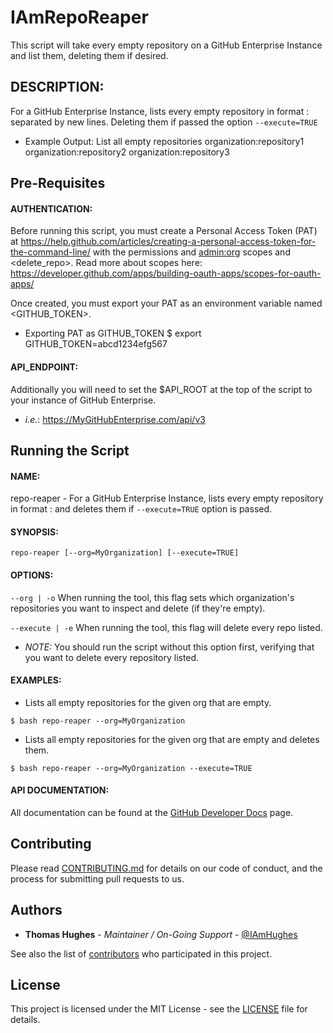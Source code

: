 # IAmRepoReaper
This script will take every empty repository on a GitHub Enterprise Instance and list them, deleting them if desired.

## DESCRIPTION:
For a GitHub Enterprise Instance, lists every empty repository in format <organization>:<repository> separated by new lines. Deleting them if passed the option `--execute=TRUE`
  - Example Output: List all empty repositories
    organization:repository1
    organization:repository2
    organization:repository3

## Pre-Requisites

#### AUTHENTICATION:
Before running this script, you must create a Personal Access Token (PAT) at https://help.github.com/articles/creating-a-personal-access-token-for-the-command-line/ with the permissions <repo> and <admin:org> scopes and <delete_repo>. Read more about scopes here: https://developer.github.com/apps/building-oauth-apps/scopes-for-oauth-apps/

Once created, you must export your PAT as an environment variable named <GITHUB_TOKEN>.
  - Exporting PAT as GITHUB_TOKEN
  $ export GITHUB_TOKEN=abcd1234efg567

#### API_ENDPOINT:
Additionally you will need to set the $API_ROOT at the top of the script to your instance of GitHub Enterprise.
 - _i.e._: https://MyGitHubEnterprise.com/api/v3

## Running the Script

#### NAME:
repo-reaper - For a GitHub Enterprise Instance, lists every empty repository in format <organization>:<repository> and deletes them if `--execute=TRUE` option is passed.

#### SYNOPSIS:

```
repo-reaper [--org=MyOrganization] [--execute=TRUE]
```

#### OPTIONS:

`--org | -o`
When running the tool, this flag sets which organization's repositories you want to inspect and delete (if they're empty).

`--execute | -e`
When running the tool, this flag will delete every repo listed.
  * _NOTE:_ You should run the script without this option first, verifying that you want to delete every repository listed.

#### EXAMPLES:
  - Lists all empty repositories for the given org that are empty.
  
```shell
$ bash repo-reaper --org=MyOrganization
```

  - Lists all empty repositories for the given org that are empty and deletes them.

```shell
$ bash repo-reaper --org=MyOrganization --execute=TRUE
```

#### API DOCUMENTATION:
All documentation can be found at the [GitHub Developer Docs](https://developer.github.com/v3/) page.

## Contributing

Please read [CONTRIBUTING.md](https://github.com/IAmHughes/IAmRepoCleaner/blob/master/.github/CONTRIBUTING.md) for details on our code of conduct, and the process for submitting pull requests to us.

## Authors

* **Thomas Hughes** - _Maintainer / On-Going Support_ - [@IAmHughes](https://GitHub.com/IAmHughes)

See also the list of [contributors](https://github.com/IAmHughes/IAmRepoReaper/contributors) who participated in this project.

## License

This project is licensed under the MIT License - see the [LICENSE](https://github.com/IAmHughes/IAmRepoReaper/blob/master/LICENSE) file for details.
